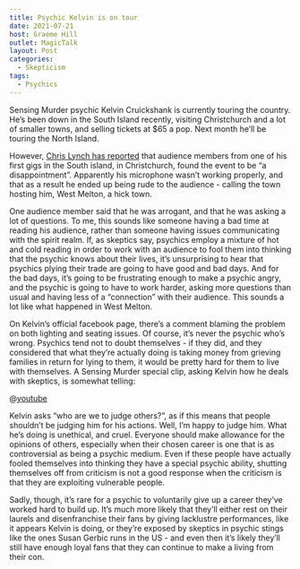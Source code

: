 ```yaml
---
title: Psychic Kelvin is on tour
date: 2021-07-21
host: Graeme Hill
outlet: MagicTalk
layout: Post
categories:
  - Skepticism
tags:
  - Psychics
---
```


Sensing Murder psychic Kelvin Cruickshank is currently touring the country. He’s been down in the South Island recently, visiting Christchurch and a lot of smaller towns, and selling tickets at $65 a pop. Next month he’ll be touring the North Island.

<!-- more -->

However, [Chris Lynch has reported](https://chrislynchmedia.com/newsitems/audience-walk-out-of-kelvin-cruickshank-labelling-him-a-disappointment) that audience members from one of his first gigs in the South island, in Christchurch, found the event to be “a disappointment”. Apparently his microphone wasn’t working properly, and that as a result he ended up being rude to the audience - calling the town hosting him, West Melton, a hick town.

One audience member said that he was arrogant, and that he was asking a lot of questions. To me, this sounds like someone having a bad time at reading his audience, rather than someone having issues communicating with the spirit realm. If, as skeptics say, psychics employ a mixture of hot and cold reading in order to work with an audience to fool them into thinking that the psychic knows about their lives, it’s unsurprising to hear that psychics plying their trade are going to have good and bad days. And for the bad days, it’s going to be frustrating enough to make a psychic angry, and the psychic is going to have to work harder, asking more questions than usual and having less of a “connection” with their audience. This sounds a lot like what happened in West Melton.

On Kelvin’s official facebook page, there’s a comment blaming the problem on both lighting and seating issues. Of course, it’s never the psychic who’s wrong. Psychics tend not to doubt themselves - if they did, and they considered that what they’re actually doing is taking money from grieving families in return for lying to them, it would be pretty hard for them to live with themselves. A Sensing Murder special clip, asking Kelvin how he deals with skeptics, is somewhat telling:

@[youtube](https://youtu.be/y2nRt-wjuTM?t=20)

Kelvin asks “who are we to judge others?”, as if this means that people shouldn’t be judging him for his actions. Well, I’m happy to judge him. What he’s doing is unethical, and cruel. Everyone should make allowance for the opinions of others, especially when their chosen career is one that is as controversial as being a psychic medium. Even if these people have actually fooled themselves into thinking they have a special psychic ability, shutting themselves off from criticism is not a good response when the criticism is that they are exploiting vulnerable people.

Sadly, though, it’s rare for a psychic to voluntarily give up a career they’ve worked hard to build up. It’s much more likely that they’ll either rest on their laurels and disenfranchise their fans by giving lacklustre performances, like it appears Kelvin is doing, or they’re exposed by skeptics in psychic stings like the ones Susan Gerbic runs in the US - and even then it’s likely they’ll still have enough loyal fans that they can continue to make a living from their con.

